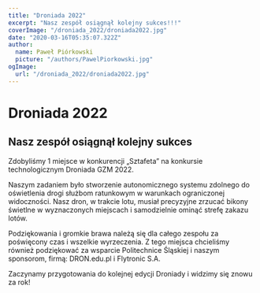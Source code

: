 ```yaml
---
title: "Droniada 2022"
excerpt: "Nasz zespół osiągnął kolejny sukces!!!"
coverImage: "/droniada_2022/droniada2022.jpg"
date: "2020-03-16T05:35:07.322Z"
author:
  name: Paweł Piórkowski
  picture: "/authors/PawelPiorkowski.jpg"
ogImage:
  url: "/droniada_2022/droniada2022.jpg"
---
```


# Droniada 2022

## Nasz zespół osiągnął kolejny sukces

Zdobyliśmy 1 miejsce w konkurencji „Sztafeta” na konkursie technologicznym Droniada GZM 2022.

Naszym zadaniem było stworzenie autonomicznego systemu zdolnego do oświetlenia drogi służbom ratunkowym w warunkach ograniczonej widoczności. Nasz dron, w trakcie lotu, musiał precyzyjne zrzucać bikony świetlne w wyznaczonych miejscach i samodzielnie ominąć strefę zakazu lotów.

Podziękowania i gromkie brawa należą się dla całego zespołu za poświęcony czas i wszelkie wyrzeczenia. Z tego miejsca chcieliśmy również podziękować za wsparcie Politechnice Śląskiej i naszym sponsorom, firmą: DRON.edu.pl i Flytronic S.A.

Zaczynamy przygotowania do kolejnej edycji Droniady i widzimy się znowu za rok!
